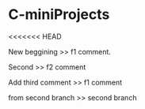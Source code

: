 # C-miniProjects
<<<<<<< HEAD

New beggining >> f1 comment.

Second  >> f2 comment



Add third comment >> f1 comment


from second branch  >> second branch

